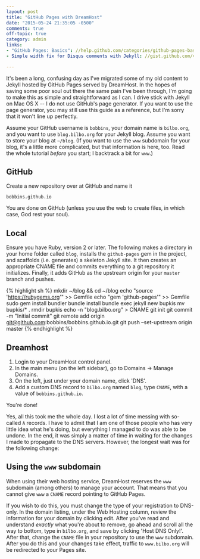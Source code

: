```yaml
---
layout: post
title: "GitHub Pages with DreamHost"
date: "2015-05-24 21:35:05 -0500"
comments: true
off-topic: true
category: admin
links:
- "GitHub Pages: Basics": //help.github.com/categories/github-pages-basics/
- Simple width fix for Disqus comments with Jekyll: //gist.github.com/vermiculus/54ff79fc4d98f401bf15

---
```


It's been a long, confusing day as I've migrated some of my old
content to Jekyll hosted by GitHub Pages served by DreamHost.  In the
hopes of saving some poor soul out there the same pain I've been
through, I'm going to make this as simple and straightforward as I
can.  I drive stick with Jekyll on Mac OS X -- I do not use GitHub's
page generator.  If you want to use the page generator, you may still
use this guide as a reference, but I'm sorry that it won't line up
perfectly.

<!--more-->

Assume your GitHub username is `bobbins`, your domain name is
`bilbo.org`, and you want to use `blog.bilbo.org` for your Jekyll
blog.  Assume you want to store your blog at `~/blog`.  (If you want
to use the `www` subdomain for your blog, it's a little more
complicated, but that information is here, too.  Read the whole
tutorial *before* you start; I backtrack a bit for `www`.)

## GitHub

Create a new repository over at GitHub and name it

    bobbins.github.io

You are done on GitHub (unless you use the web to create files, in
which case, God rest your soul).

## Local

Ensure you have Ruby, version 2 or later.  The following makes a
directory in your home folder called `blog`, installs the
`github-pages` gem in the project, and scaffolds (i.e. generates) a
skeleton Jekyll site.  It then creates an appropriate CNAME file and
commits everything to a git repository it initializes.  Finally, it
adds GitHub as the upstream origin for your `master` branch and
pushes.

{% highlight sh %}
mkdir ~/blog && cd ~/blog
echo "source 'https://rubygems.org'" >> Gemfile
echo "gem 'github-pages'" >> Gemfile
sudo gem install bundler
bundle install
bundle exec jekyll new bupkis
mv bupkis/* .
rmdir bupkis
echo -n "blog.bilbo.org" > CNAME
git init
git commit -m "Initial commit"
git remote add origin git@github.com:bobbins/bobbins.github.io.git
git push –set-upstream origin master
{% endhighlight %}

## Dreamhost

1. Login to your DreamHost control panel.
2. In the main menu (on the left sidebar), go to Domains → Manage
   Domains.
3. On the left, just under your domain name, click 'DNS'.
3. Add a custom DNS record to `bilbo.org` named `blog`, type `CNAME`,
   with a value of `bobbins.github.io`.

You're done!

Yes, all this took me the whole day.  I lost a lot of time messing
with so-called `A` records.  I have to admit that I am one of those
people who has very little idea what he's doing, but everything I
managed to do was able to be undone.  In the end, it was simply a
matter of time in waiting for the changes I made to propagate to the
DNS servers.  However, the longest wait was for the following change:

## Using the `www` subdomain

When using their web hosting service, DreamHost reserves the `www`
subdomain (among others) to manage your account.  That means that you
cannot give `www` a `CNAME` record pointing to GitHub Pages.

If you wish to do this, you must change the type of your registration
to DNS-only.  In the domain listing, under the Web Hosting column,
review the information for your domain by clicking edit.  After you've
read and understand *exactly* what you're about to remove, go ahead
and scroll all the way to bottom, type in `bilbo.org`, and save by
clicking 'Host DNS Only!'.  After that, change the `CNAME` file in
your repository to use the `www` subdomain.  After you do this and
your changes take effect, traffic to `www.bilbo.org` will be
redirected to your Pages site.
